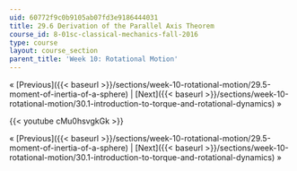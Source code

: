```yaml
---
uid: 60772f9c0b9105ab07fd3e9186444031
title: 29.6 Derivation of the Parallel Axis Theorem
course_id: 8-01sc-classical-mechanics-fall-2016
type: course
layout: course_section
parent_title: 'Week 10: Rotational Motion'
---
```


« [Previous]({{< baseurl >}}/sections/week-10-rotational-motion/29.5-moment-of-inertia-of-a-sphere) | [Next]({{< baseurl >}}/sections/week-10-rotational-motion/30.1-introduction-to-torque-and-rotational-dynamics) »

{{< youtube cMu0hsvgkGk >}}

« [Previous]({{< baseurl >}}/sections/week-10-rotational-motion/29.5-moment-of-inertia-of-a-sphere) | [Next]({{< baseurl >}}/sections/week-10-rotational-motion/30.1-introduction-to-torque-and-rotational-dynamics) »